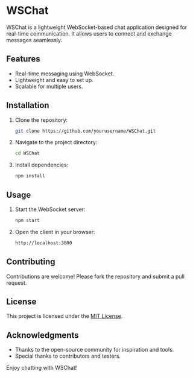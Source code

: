 # WSChat

WSChat is a lightweight WebSocket-based chat application designed for real-time communication. It allows users to connect and exchange messages seamlessly.

## Features

- Real-time messaging using WebSocket.
- Lightweight and easy to set up.
- Scalable for multiple users.

## Installation

1. Clone the repository:
    ```bash
    git clone https://github.com/yourusername/WSChat.git
    ```
2. Navigate to the project directory:
    ```bash
    cd WSChat
    ```
3. Install dependencies:
    ```bash
    npm install
    ```

## Usage

1. Start the WebSocket server:
    ```bash
    npm start
    ```
2. Open the client in your browser:
    ```bash
    http://localhost:3000
    ```

## Contributing

Contributions are welcome! Please fork the repository and submit a pull request.

## License

This project is licensed under the [MIT License](LICENSE).

## Acknowledgments

- Thanks to the open-source community for inspiration and tools.
- Special thanks to contributors and testers.

Enjoy chatting with WSChat!
